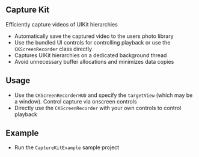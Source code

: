 Capture Kit
-----------

Efficiently capture videos of UIKit hierarchies

* Automatically save the captured video to the users photo library
* Use the bundled UI controls for controlling playback or use the `CKScreenRecorder` class directly
* Captures UIKit hierarchies on a dedicated background thread
* Avoid unnecessary buffer allocations and minimizes data copies

Usage
-----

* Use the `CKScreenRecorderHUD` and specify the `targetView` (which may be a window). Control capture via onscreen controls
* Directly use the `CKScreenRecorder` with your own controls to control playback


Example
-------

* Run the `CaptureKitExample` sample project

